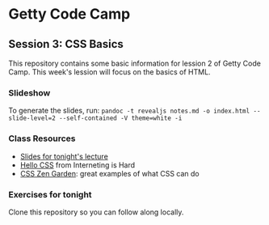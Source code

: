 # Getty Code Camp
## Session 3: CSS Basics

This repository contains some basic information for lession 2 of Getty Code
Camp. This week's lession will focus on the basics of HTML.

### Slideshow
To generate the slides, run:
`pandoc -t revealjs notes.md -o index.html --slide-level=2 --self-contained -V theme=white -i`

### Class Resources
- [Slides for tonight's lecture](https://getty-code-camp.github.io/session-3/)
- [Hello CSS](https://internetingishard.com/html-and-css/hello-css/) from
  Interneting is Hard
- [CSS Zen Garden](http://www.csszengarden.com/): great examples of what CSS can do

### Exercises for tonight
Clone this repository so you can follow along locally.
